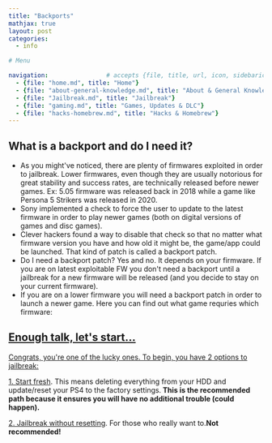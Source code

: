 ```yaml
---
title: "Backports"
mathjax: true
layout: post
categories:
  - info

# Menu

navigation:                # accepts {file, title, url, icon, sidebaricon}
  - {file: "home.md", title: "Home"}
  - {file: "about-general-knowledge.md", title: "About & General Knowledge"}
  - {file: "Jailbreak.md", title: "Jailbreak"}
  - {file: "gaming.md", title: "Games, Updates & DLC"}
  - {file: "hacks-homebrew.md", title: "Hacks & Homebrew"}
---
```


## What is a backport and do I need it?

* As you might've noticed, there are plenty of firmwares exploited in order to jailbreak. Lower firmwares, even though they are usually notorious for great stability and success rates, are technically released before newer games. Ex: 5.05 firmware was released back in 2018 while a game like Persona 5 Strikers was released in 2020.
* Sony implemented a check to force the user to update to the latest firmware in order to play newer games (both on digital versions of games and disc games). 
* Clever hackers found a way to disable that check so that no matter what firmware version you have and how old it might be, the game/app could be launched. That kind of patch is called a backport patch.
* Do I need a backport patch? Yes and no. It depends on your firmware. If you are on latest exploitable FW you don't need a backport until a jailbreak for a new firmware will be released (and you decide to stay on your current firmware).
* If you are on a lower firmware you will need a backport patch in order to launch a newer game. Here you can find out what game requries which firmware:
<p><a href="https://oldnero.github.io/PS4-Games-List/"</a></p>

## Enough talk, let's start...

Congrats, you&#39;re one of the lucky ones. To begin, you have 2 options to jailbreak:

[1. Start fresh](fresh-start-jailbreak.md). This means deleting everything from your HDD and update/reset your PS4 to the factory settings.<strong> This is the recommended path because it ensures you will have no additional trouble (could happen).</strong>

[2. Jailbreak without resetting](no-reset-jailbreak.md). For those who really want to.<strong>Not recommended!</strong>
